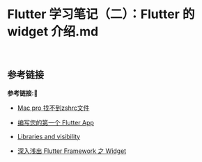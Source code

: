 # Flutter 学习笔记（二）：Flutter 的 widget 介绍.md 

&emsp;




## 参考链接
**参考链接:🔗**
+ [Mac pro 找不到zshrc文件](https://www.jianshu.com/p/6e9d776836ab)
+ [编写您的第一个 Flutter App](https://flutterchina.club/get-started/codelab/)
+ [Libraries and visibility](https://dart.dev/guides/language/language-tour#libraries-and-visibility)



+ [深入浅出 Flutter Framework 之 Widget](https://juejin.cn/post/6844904152905023496)
